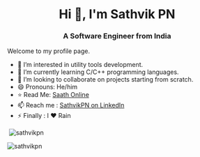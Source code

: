 <h1 align="center">Hi 👋, I'm Sathvik PN</h1>
<h3 align="center">A Software Engineer from India</h3>

Welcome to my profile page.

- 💖 I’m interested in utility tools development.
- 🌱 I’m currently learning C/C++ programming languages.
- 💞️ I’m looking to collaborate on projects starting from scratch.
- 😄 Pronouns: He/him
- ⭐ Read Me: [Saath Online](http://saathonline.blogspot.com/)
- 📫 Reach me : [SathvikPN on LinkedIn](http://www.linkedin.com/in/sathvik-p-n)
- ⚡ Finally : I ❤ Rain

<p>&nbsp;<img align="center" src="https://github-readme-stats.vercel.app/api?username=sathvikpn&show_icons=true&locale=en" alt="sathvikpn" /></p>

<p><img align="left" src="https://github-readme-stats.vercel.app/api/top-langs?username=sathvikpn&show_icons=true&locale=en&layout=compact" alt="sathvikpn" /></p>

<!---
SathvikPN/SathvikPN is a ✨ special ✨ repository because its `README.md` (this file) appears on your GitHub profile.
You can click the Preview link to take a look at your changes.
--->
